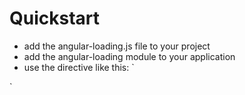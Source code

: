 Quickstart
==========

- add the angular-loading.js file to your project
- add the angular-loading module to your application
- use the directive like this:
`

<angular-loading loading="scopeObjectThatIndicatesLoading" errorOccured="scopeObjectThatIndicatesLoading" 
  reload="scopeFunctionThatInitiatesRetry" loadingMessage="textOrScopeObjectForTheMessageTheUserSeesWhileLoading" 
  loadingMessage="textOrScopeObjectForTheMessageTheUserSeesWhenAnErrorOccurs" 
  loadingMessage="textOrScopeObjectForTheMessageTheUserSeesForTheReloadLink"></angular-loading>
`

